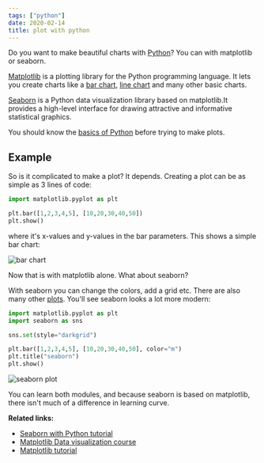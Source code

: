 ```yaml
---
tags: ["python"]
date: 2020-02-14
title: plot with python
---
```

Do you want to make beautiful charts with <a href="https://python.org">Python</a>? You can with matplotlib or seaborn.

<a href="https://matplotlib.org/">Matplotlib</a> is a plotting library for the Python programming language. It lets you create charts like a <a href="https://pythonbasics.org/matplotlib-bar-chart/">bar chart</a>, <a href="https://pythonbasics.org/matplotlib-line-chart/">line chart</a> and many other basic charts.

<a href="https://seaborn.pydata.org/">Seaborn</a> is a Python data visualization library based on matplotlib.It provides a high-level interface for drawing attractive and informative statistical graphics.

You should know the <a href="https://pythonbasics.org">basics of Python</a> before trying to make plots.

## Example

So is it complicated to make a plot? It depends. Creating a plot can be as simple as 3 lines of code:

```python
import matplotlib.pyplot as plt

plt.bar([1,2,3,4,5], [10,20,30,40,50])
plt.show()
```

where it's x-values and y-values in the bar parameters. This shows a simple bar chart:

![bar chart](https://dev-to-uploads.s3.amazonaws.com/i/32bqx2dj61ejgbepq5ta.png)

Now that is with matplotlib alone. What about seaborn?

With seaborn you can change the colors, add a grid etc. There are also many other <a href="https://seaborn.pydata.org/examples/index.html">plots</a>. You'll see seaborn looks a lot more modern:

```python
import matplotlib.pyplot as plt
import seaborn as sns

sns.set(style="darkgrid")

plt.bar([1,2,3,4,5], [10,20,30,40,50], color="m")
plt.title("seaborn")
plt.show()
```

![seaborn plot](https://dev-to-uploads.s3.amazonaws.com/i/ll5s80m7xlgujxomqcz2.png)

You can learn both modules, and because seaborn is based on matplotlib, there isn't much of a difference in learning curve.

**Related links:**
* <a href="https://pythonbasics.org/seaborn-distplot/">Seaborn with Python tutorial</a>
* <a href="https://gumroad.com/l/mpdp">Matplotlib Data visualization course</a>
* <a href="https://pythonspot.com/matplotlib-line-chart/">Matplotlib tutorial</a>
